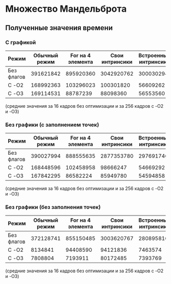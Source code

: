 # Множество Мандельброта
## Полученные значения времени
### С графикой

| Режим      | Обычный режим | For на 4 элемента | Свои интринсики | Встроенные интринсики |
|------------|---------------|-------------------|-----------------|-----------------------|
| Без флагов | 391621842     | 895920360         | 3042920762      | 300030294             |
| С -O2      | 168992363     | 103296023         | 100301820       | 56609262              |
| С -O3      | 169114531     | 88787239          | 88098360        | 56553560              |

 (средние значения за 16 кадров без оптимизации и за 256 кадров с -O2 и -O3)

### Без графики (с заполнением точек)

| Режим      | Обычный режим | For на 4 элемента | Свои интринсики | Встроенные интринсики |
|------------|---------------|-------------------|-----------------|-----------------------|
| Без флагов | 390027994     | 888555635         | 2877353780      | 297691746             |
| С -O2      | 168448596     | 102458958         | 98666247        | 54669292              |
| С -O3      | 167842295     | 86582224          | 85949780        | 54594858              |

 (средние значения за 16 кадров без оптимизации и за 256 кадров с -O2 и -O3)

### Без графики (без заполнения точек)

| Режим      | Обычный режим | For на 4 элемента | Свои интринсики | Встроенные интринсики |
|------------|---------------|-------------------|-----------------|-----------------------|
| Без флагов | 372128741     | 855150485         | 3003620767      | 280895816             |
| С -O2      | 8134841       | 94408590          | 94121836        | 7463574               |
| С -O3      | 7808804       | 7193911           | 80172485        | 7393769               |

 (средние значения за 16 кадров без оптимизации и за 256 кадров с -O2 и -O3)